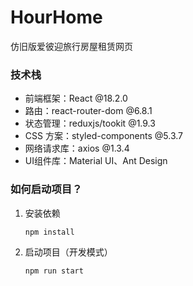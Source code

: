 # HourHome

仿旧版爱彼迎旅行房屋租赁网页

### 技术栈

- 前端框架：React @18.2.0
- 路由：react-router-dom @6.8.1
- 状态管理：reduxjs/tookit @1.9.3
- CSS 方案：styled-components @5.3.7
- 网络请求库：axios @1.3.4
- UI组件库：Material UI、Ant Design

### 如何启动项目？

1. 安装依赖

   `npm install`
2. 启动项目（开发模式）

   `npm run start`
